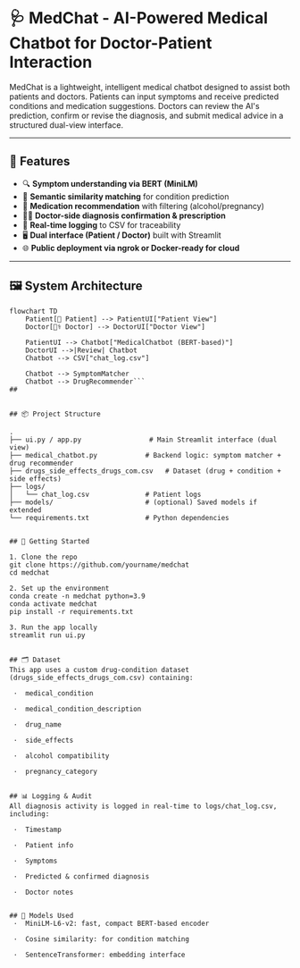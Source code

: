 # 🩺 MedChat - AI-Powered Medical Chatbot for Doctor-Patient Interaction

MedChat is a lightweight, intelligent medical chatbot designed to assist both patients and doctors. Patients can input symptoms and receive predicted conditions and medication suggestions. Doctors can review the AI's prediction, confirm or revise the diagnosis, and submit medical advice in a structured dual-view interface.

---

## 🚀 Features

- 🔍 **Symptom understanding via BERT (MiniLM)**
- 🧠 **Semantic similarity matching** for condition prediction
- 💊 **Medication recommendation** with filtering (alcohol/pregnancy)
- 👨‍⚕️ **Doctor-side diagnosis confirmation & prescription**
- 🧾 **Real-time logging** to CSV for traceability
- 🖥️ **Dual interface (Patient / Doctor)** built with Streamlit
- 🌐 **Public deployment via ngrok or Docker-ready for cloud**

---

## 🖼 System Architecture

```mermaid
flowchart TD
    Patient[🧍 Patient] --> PatientUI["Patient View"]
    Doctor[🧑‍⚕️ Doctor] --> DoctorUI["Doctor View"]

    PatientUI --> Chatbot["MedicalChatbot (BERT-based)"]
    DoctorUI -->|Review| Chatbot
    Chatbot --> CSV["chat_log.csv"]

    Chatbot --> SymptomMatcher
    Chatbot --> DrugRecommender```
##


## 📦 Project Structure

.
├── ui.py / app.py                 # Main Streamlit interface (dual view)
├── medical_chatbot.py            # Backend logic: symptom matcher + drug recommender
├── drugs_side_effects_drugs_com.csv   # Dataset (drug + condition + side effects)
├── logs/
│   └── chat_log.csv              # Patient logs
├── models/                       # (optional) Saved models if extended
└── requirements.txt              # Python dependencies


## 🧪 Getting Started

1. Clone the repo
git clone https://github.com/yourname/medchat
cd medchat

2. Set up the environment
conda create -n medchat python=3.9
conda activate medchat
pip install -r requirements.txt

3. Run the app locally
streamlit run ui.py


## 🗂 Dataset
This app uses a custom drug-condition dataset (drugs_side_effects_drugs_com.csv) containing:

 ·	medical_condition

 ·	medical_condition_description

 ·	drug_name

 ·	side_effects

 ·	alcohol compatibility

 ·	pregnancy_category


## 📊 Logging & Audit
All diagnosis activity is logged in real-time to logs/chat_log.csv, including:

 ·	Timestamp

 ·	Patient info

 ·	Symptoms

 ·	Predicted & confirmed diagnosis

 ·	Doctor notes


## 🧠 Models Used
 ·	MiniLM-L6-v2: fast, compact BERT-based encoder

 ·	Cosine similarity: for condition matching

 ·	SentenceTransformer: embedding interface



